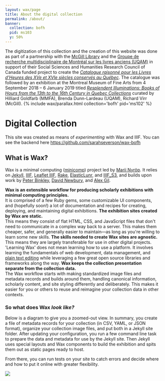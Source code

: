 ```yaml
---
layout: wax/page
title: About the digital collection
permalink: /about/
banner:
  collection: bofh
  pid: ms103
  y: 50%
---
```

The digitization of this collection and the creation of this website was done as part of a partnership with the [McGill Library](https://www.mcgill.ca/library/) and the [Groupe de recherche multidisciplinaire de Montréal sur les livres anciens (UQAM)](http://www.livresanciens.uqam.ca/) in support of their Social Sciences and Humanities Research Council of Canada funded project to create the [_Catalogue raisonné pour les Livres d’Heures des XVe et XVIe siècles conservés au Québec_](https://mcgill.on.worldcat.org/oclc/1050953347/). The catalogue was followed by an exhibition at the  Montreal Museum of Fine Arts from 4 September 2018 – 6 January 2019 titled [_Resplendent Illuminations: Books of Hours from the 13th to the 16th Century in Quebec Collections_](https://www.mbam.qc.ca/en/exhibitions/past/resplendent-illuminations/) curated by Hilliard Goldfarb (MMFA), Brenda Dunn-Lardeau (UQAM), Richard Virr (McGill).
{% include wax/parallax.html collection='bofh' pid='ms102' %}
# Digital Collection
This site was created as means of _experimenting_ with Wax and IIIF. You can see the backend here https://github.com/sarahseverson/wax-bofh

## What is Wax? 
Wax is a minimal computing ([minicomp](https://github.com/minicomp)) project led by [Marii Nyröp](http://marii.info/). It relies on [Jekyll](https://jekyllrb.com), [IIIF](http://iiif.io), [Leaflet IIIF](https://github.com/mejackreed/Leaflet-IIIF), [Rake](https://ruby.github.io/rake/), [ElasticLunr](http://elasticlunr.com/), and [IIIF_S3](https://github.com/cmoa/iiif_s3), and builds upon work by [Peter Binkley](https://github.com/pbinkley), [David Newbury](https://github.com/workergnome), and [Alex Gil](https://github.com/elotroalex).

**Wax is an extensible workflow for producing scholarly exhibitions with minimal computing principles.**  
It is comprised of a few Ruby gems, some customizable UI components, and (hopefully soon!) a lot of documentation and recipes for creating, deploying, and maintaining digital exhibitions.
**The exhibition sites created by Wax are static.**  
This means they consist of flat HTML, CSS, and JavaScript files that don't need to communicate in a complex way back to a server. This makes them cheaper, safer, and generally easier to maintain—as long as you're willing to learn some new skills.
**The skills needed to create Wax sites are agnostic.**  
This means they are largely transferable for use in other digital projects. 'Learning Wax' does not mean learning how to use a platform. It involves learning the fundamentals of web development, data management, and [plain text editing](https://zapier.com/blog/beginner-ultimate-guide-markdown/) while leveraging a few great open source libraries and frameworks along the way.
**Wax keeps the collection presentation separate from the collection data.**  
The Wax workflow starts with making standardized image files and metadata records and builds around them, handling canonical information, scholarly content, and site styling differently and deliberately. This makes it easier for you or others to reuse and reimagine your collection data in other contexts.

### So what does Wax *look like?*
Below is a diagram to give you a zoomed-out view. In summary, you create a file of metadata records for your collection (in CSV, YAML, or JSON format), organize your collection image files, and put both in a Jekyll site folder. After updating your configuration, you run a few command line task to prepare the data and metadata for use by the Jekyll site. Then Jekyll uses special layouts and Wax components to build the exhibition and spits them out as static pages ready to host.

From there, you can run tests on your site to catch errors and decide where and how to put it online with greater flexibility.

<a href="{{ '/assets/wax_workflow.jpg' | absolute_url }}">
  <img src="{{ '/assets/wax_workflow.jpg' | absolute_url }}"/>
</a>
